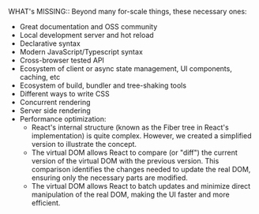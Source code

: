 WHAT's MISSING:: Beyond many for-scale things, these necessary ones:

- Great documentation and OSS community
- Local development server and hot reload
- Declarative syntax
- Modern JavaScript/Typescript syntax
- Cross-browser tested API
- Ecosystem of client or async state management, UI components, caching, etc
- Ecosystem of build, bundler and tree-shaking tools
- Different ways to write CSS
- Concurrent rendering
- Server side rendering
- Performance optimization:
  - React's internal structure (known as the Fiber tree in React's implementation) is quite complex. However, we created a simplified version to illustrate the concept.
  - The virtual DOM allows React to compare (or "diff") the current version of the virtual DOM with the previous version. This comparison identifies the changes needed to update the real DOM, ensuring only the necessary parts are modified.
  - The virtual DOM allows React to batch updates and minimize direct manipulation of the real DOM, making the UI faster and more efficient.
